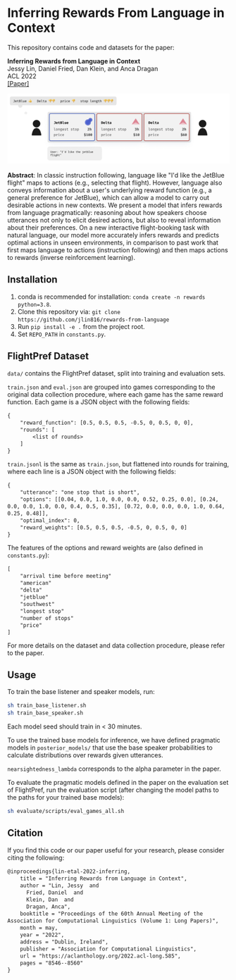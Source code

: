# Inferring Rewards From Language in Context

This repository contains code and datasets for the paper:

**Inferring Rewards from Language in Context**<br/>
Jessy Lin, Daniel Fried, Dan Klein, and Anca Dragan<br/>
ACL 2022<br/>
[[Paper]](https://arxiv.org/abs/2204.02515)<br/>

![Illustration of FlightPref dataset](/assets/flightpref.png)

**Abstract**: In classic instruction following, language like "I'd like the JetBlue flight" maps to actions (e.g., selecting that flight). However, language also conveys information about a user's underlying reward function (e.g., a general preference for JetBlue), which can allow a model to carry out desirable actions in new contexts. We present a model that infers rewards from language pragmatically: reasoning about how speakers choose utterances not only to elicit desired actions, but also to reveal information about their preferences. On a new interactive flight-booking task with natural language, our model more accurately infers rewards and predicts optimal actions in unseen environments, in comparison to past work that first maps language to actions (instruction following) and then maps actions to rewards (inverse reinforcement learning).

## Installation

1. conda is recommended for installation: `conda create -n rewards python=3.8`.
2. Clone this repository via: `git clone https://github.com/jlin816/rewards-from-language`
3. Run `pip install -e .` from the project root. 
4. Set `REPO_PATH` in `constants.py`.

## FlightPref Dataset

`data/` contains the FlightPref dataset, split into training and evaluation sets.

`train.json` and `eval.json` are grouped into games corresponding to the original data collection procedure, where each game has the same reward function. Each game is a JSON object with the following fields:
```
{
    "reward_function": [0.5, 0.5, 0.5, -0.5, 0, 0.5, 0, 0],
    "rounds": [
        <list of rounds>
    ]
}
``` 

`train.jsonl` is the same as `train.json`, but flattened into rounds for training, where each line is a JSON object with the following fields:
```
{
    "utterance": "one stop that is short", 
    "options": [[0.04, 0.0, 1.0, 0.0, 0.0, 0.52, 0.25, 0.0], [0.24, 0.0, 0.0, 1.0, 0.0, 0.4, 0.5, 0.35], [0.72, 0.0, 0.0, 0.0, 1.0, 0.64, 0.25, 0.48]],
    "optimal_index": 0,
    "reward_weights": [0.5, 0.5, 0.5, -0.5, 0, 0.5, 0, 0]
}
```

The features of the options and reward weights are (also defined in `constants.py`): 
```
[
    "arrival time before meeting"
    "american"
    "delta"
    "jetblue"
    "southwest"
    "longest stop"
    "number of stops"
    "price"
]
```

For more details on the dataset and data collection procedure, please refer to the paper.

## Usage

To train the base listener and speaker models, run:
```bash
sh train_base_listener.sh
sh train_base_speaker.sh
```

Each model seed should train in < 30 minutes.

To use the trained base models for inference, we have defined pragmatic models in `posterior_models/` that use the base speaker probabilities to calculate distributions over rewards given utterances. 

`nearsightedness_lambda` corresponds to the alpha parameter in the paper.

To evaluate the pragmatic models defined in the paper on the evaluation set of FlightPref, run the evaluation script (after changing the model paths to the paths for your trained base models):

```bash
sh evaluate/scripts/eval_games_all.sh
```

## Citation

If you find this code or our paper useful for your research, please consider citing the following:
```
@inproceedings{lin-etal-2022-inferring,
    title = "Inferring Rewards from Language in Context",
    author = "Lin, Jessy  and
      Fried, Daniel  and
      Klein, Dan  and
      Dragan, Anca",
    booktitle = "Proceedings of the 60th Annual Meeting of the Association for Computational Linguistics (Volume 1: Long Papers)",
    month = may,
    year = "2022",
    address = "Dublin, Ireland",
    publisher = "Association for Computational Linguistics",
    url = "https://aclanthology.org/2022.acl-long.585",
    pages = "8546--8560"
}
```

